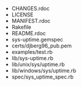 * CHANGES.rdoc
* LICENSE
* MANIFEST.rdoc
* Rakefile
* README.rdoc
* sys-uptime.gemspec
* certs/djberg96_pub.pem
* examples/test.rb
* lib/sys-uptime.rb
* lib/unix/sys/uptime.rb
* lib/windows/sys/uptime.rb
* spec/sys_uptime_spec.rb
